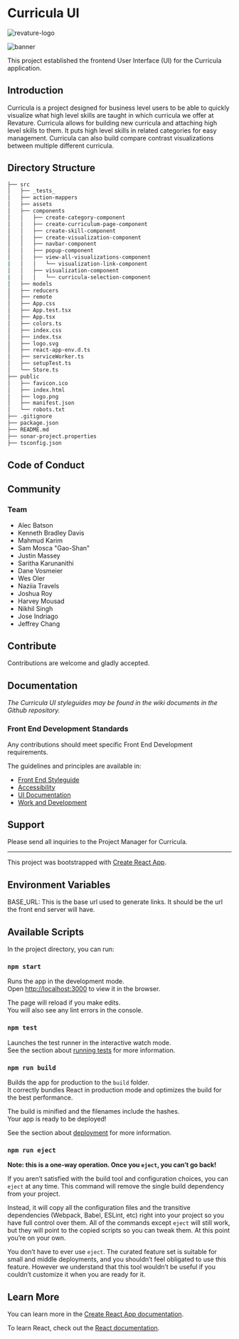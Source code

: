# Curricula UI

![revature-logo](../assets/revature-logo-600x219.png "Logo")

![banner](../assets/curricula-banner.png "Banner")

This project established the frontend User Interface (UI) for the Curricula application.

## Introduction

Curricula is a project designed for business level users to be able to quickly visualize what high level skills are taught in which curricula we offer at Revature. Curricula allows for building new curricula and attaching high level skills to them. It puts high level skills in related categories for easy management. Curricula can also build compare contrast visualizations between multiple different curricula.

## Directory Structure

```bash
├── src
│   ├── _tests_
│   ├── action-mappers
│   ├── assets
│   ├── components
│   │   ├── create-category-component
│   │   ├── create-curriculum-page-component
│   │   ├── create-skill-component
│   │   ├── create-visualization-component
│   │   ├── navbar-component
│   │   ├── popup-component
│   │   ├── view-all-visualizations-component
|   │   │   └── visualization-link-component
│   │   ├── visualization-component
|   │   │   └── curricula-selection-component
│   ├── models
│   ├── reducers
│   ├── remote
│   ├── App.css
│   ├── App.test.tsx
│   ├── App.tsx
│   ├── colors.ts
│   ├── index.css
│   ├── index.tsx
│   ├── logo.svg
│   ├── react-app-env.d.ts
│   ├── serviceWorker.ts
│   ├── setupTest.ts
│   └── Store.ts
├── public
│   ├── favicon.ico
│   ├── index.html
│   ├── logo.png
│   ├── manifest.json
│   └── robots.txt
├── .gitignore
├── package.json
├── README.md
├── sonar-project.properties
├── tsconfig.json

```

## Code of Conduct

## Community

### Team

+ Alec Batson
+ Kenneth Bradley Davis
+ Mahmud Karim
+ Sam Mosca "Gao-Shan"
+ Justin  Massey
+ Saritha Karunanithi
+ Dane Vosmeier
+ Wes Oler
+ Naziia Travels
+ Joshua Roy
+ Harvey Mousad
+ Nikhil Singh
+ Jose Indriago
+ Jeffrey Chang

## Contribute

Contributions are welcome and gladly accepted.

## Documentation

*The Curricula UI styleguides may be found in the wiki documents in the Github repository.*

### Front End Development Standards

Any contributions should meet specific Front End Development requirements.

The guidelines and principles are available in:

+ [Front End Styleguide](https://github.com/revaturelabs/Curricula-UI/wiki/Styleguide:-Front-End)
+ [Accessibility](https://github.com/revaturelabs/Curricula-UI/wiki/Styleguide:-Accessibility)
+ [UI Documentation](https://github.com/revaturelabs/Curricula-UI/wiki/Styleguide:-UI-Documentation)
+ [Work and Development](https://github.com/revaturelabs/Curricula-UI/wiki/Styleguide:-Work-and-Development)

## Support

Please send all inquiries to the Project Manager for Curricula.

---

This project was bootstrapped with [Create React App](https://github.com/facebook/create-react-app).

## Environment Variables

BASE_URL: This is the base url used to generate links. It should be the url the front end server will have.

## Available Scripts

In the project directory, you can run:

### `npm start`

Runs the app in the development mode.<br />
Open [http://localhost:3000](http://localhost:3000) to view it in the browser.

The page will reload if you make edits.<br />
You will also see any lint errors in the console.

### `npm test`

Launches the test runner in the interactive watch mode.<br />
See the section about [running tests](https://facebook.github.io/create-react-app/docs/running-tests) for more information.

### `npm run build`

Builds the app for production to the `build` folder.<br />
It correctly bundles React in production mode and optimizes the build for the best performance.

The build is minified and the filenames include the hashes.<br />
Your app is ready to be deployed!

See the section about [deployment](https://facebook.github.io/create-react-app/docs/deployment) for more information.

### `npm run eject`

**Note: this is a one-way operation. Once you `eject`, you can’t go back!**

If you aren’t satisfied with the build tool and configuration choices, you can `eject` at any time. This command will remove the single build dependency from your project.

Instead, it will copy all the configuration files and the transitive dependencies (Webpack, Babel, ESLint, etc) right into your project so you have full control over them. All of the commands except `eject` will still work, but they will point to the copied scripts so you can tweak them. At this point you’re on your own.

You don’t have to ever use `eject`. The curated feature set is suitable for small and middle deployments, and you shouldn’t feel obligated to use this feature. However we understand that this tool wouldn’t be useful if you couldn’t customize it when you are ready for it.

## Learn More

You can learn more in the [Create React App documentation](https://facebook.github.io/create-react-app/docs/getting-started).

To learn React, check out the [React documentation](https://reactjs.org/).

